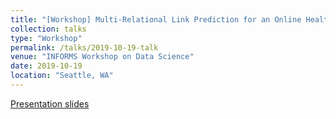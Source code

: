 ```yaml
---
title: "[Workshop] Multi-Relational Link Prediction for an Online Health Community"
collection: talks
type: "Workshop"
permalink: /talks/2019-10-19-talk
venue: "INFORMS Workshop on Data Science"
date: 2019-10-19
location: "Seattle, WA"
---
```


[Presentation slides](http://HankyuJang.github.io/files/ppt/2019_INFORMS_presentation.pdf)
